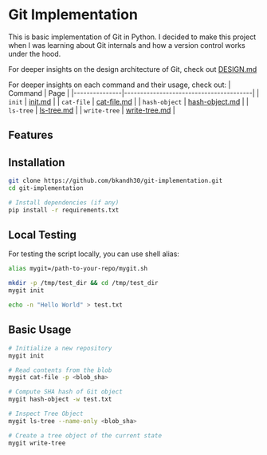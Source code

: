 # Git Implementation

This is basic implementation of Git in Python. I decided to make this project when I was learning about Git internals and how a version control works under the hood.

For deeper insights on the design architecture of Git, check out [DESIGN.md](DESIGN.md)

For deeper insights on each command and their usage, check out:
| Command | Page |
|---------------|----------------------------------------|
| `init` | [init.md](/commands/init.md) |
| `cat-file` | [cat-file.md](/commands/cat-file.md) |
| `hash-object` | [hash-object.md](/commands/hash-object.md) |
| `ls-tree` | [ls-tree.md](/commands/ls-tree.md) |
| `write-tree` | [write-tree.md](/commands/write-tree.md) |

## Features

## Installation

```bash
git clone https://github.com/bkandh30/git-implementation.git
cd git-implementation

# Install dependencies (if any)
pip install -r requirements.txt
```

## Local Testing

For testing the script locally, you can use shell alias:

```bash
alias mygit=/path-to-your-repo/mygit.sh

mkdir -p /tmp/test_dir && cd /tmp/test_dir
mygit init

echo -n "Hello World" > test.txt
```

## Basic Usage

```bash
# Initialize a new repository
mygit init

# Read contents from the blob
mygit cat-file -p <blob_sha>

# Compute SHA hash of Git object
mygit hash-object -w test.txt

# Inspect Tree Object
mygit ls-tree --name-only <blob_sha>

# Create a tree object of the current state
mygit write-tree
```
